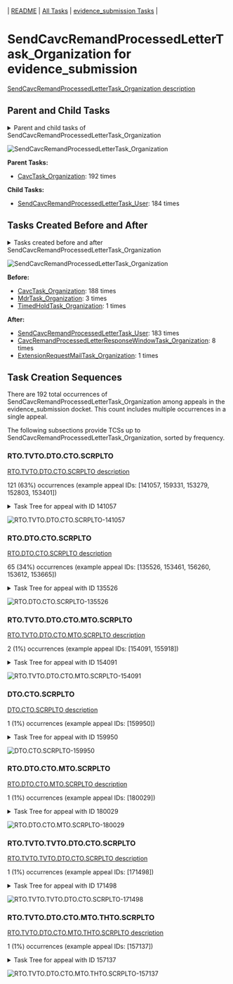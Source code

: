 <!-- DO NOT EDIT THIS FILE.  This file is autogenerated. -->
| [README](../README.md) | [All Tasks](../alltasks.md) | [evidence_submission Tasks](tasklist.md) |

# SendCavcRemandProcessedLetterTask_Organization for evidence_submission

[SendCavcRemandProcessedLetterTask_Organization description](../descr/SendCavcRemandProcessedLetterTask_Organization.md)

## Parent and Child Tasks

<details><summary markdown='span'>Parent and child tasks of SendCavcRemandProcessedLetterTask_Organization
</summary>

```
digraph G {
rankdir=LR;
node [shape=box]
"SendCavcRemandProcessedLetterTask_Organization" -> "SendCavcRemandProcessedLetterTask_User" [label=184]
"CavcTask_Organization" -> "SendCavcRemandProcessedLetterTask_Organization" [label=192]
}
```
</details>

![SendCavcRemandProcessedLetterTask_Organization](dot/SendCavcRemandProcessedLetterTask_Organization-parentchild.dot.png)

**Parent Tasks:**

   * [CavcTask_Organization](CavcTask_Organization.md): 192 times

**Child Tasks:**

   * [SendCavcRemandProcessedLetterTask_User](SendCavcRemandProcessedLetterTask_User.md): 184 times

## Tasks Created Before and After

<details><summary markdown='span'>Tasks created before and after SendCavcRemandProcessedLetterTask_Organization</summary>

```
digraph G {
rankdir=LR;

"SendCavcRemandProcessedLetterTask_Organization" -> "SendCavcRemandProcessedLetterTask_User" [label=183]
"SendCavcRemandProcessedLetterTask_Organization" -> "CavcRemandProcessedLetterResponseWindowTask_Organization" [label=8]
"SendCavcRemandProcessedLetterTask_Organization" -> "ExtensionRequestMailTask_Organization" [label=1]
"CavcTask_Organization" -> "SendCavcRemandProcessedLetterTask_Organization" [label=188]
"MdrTask_Organization" -> "SendCavcRemandProcessedLetterTask_Organization" [label=3]
"TimedHoldTask_Organization" -> "SendCavcRemandProcessedLetterTask_Organization" [label=1]
}
```
</details>

![SendCavcRemandProcessedLetterTask_Organization](dot/SendCavcRemandProcessedLetterTask_Organization.dot.png)

**Before:**

   * [CavcTask_Organization](CavcTask_Organization.md): 188 times
   * [MdrTask_Organization](MdrTask_Organization.md): 3 times
   * [TimedHoldTask_Organization](TimedHoldTask_Organization.md): 1 times

**After:**

   * [SendCavcRemandProcessedLetterTask_User](SendCavcRemandProcessedLetterTask_User.md): 183 times
   * [CavcRemandProcessedLetterResponseWindowTask_Organization](CavcRemandProcessedLetterResponseWindowTask_Organization.md): 8 times
   * [ExtensionRequestMailTask_Organization](ExtensionRequestMailTask_Organization.md): 1 times

## Task Creation Sequences

There are 192 total occurrences of SendCavcRemandProcessedLetterTask_Organization among appeals in the evidence_submission docket.  This count includes multiple occurrences in a single appeal.

The following subsections provide TCSs up to SendCavcRemandProcessedLetterTask_Organization, sorted by frequency.

### RTO.TVTO.DTO.CTO.SCRPLTO

[RTO.TVTO.DTO.CTO.SCRPLTO description](../descr/RTO.TVTO.DTO.CTO.SCRPLTO.md)

121 (63%) occurrences (example appeal IDs: [141057, 159331, 153279, 152803, 153401])

<details><summary markdown='span'>Task Tree for appeal with ID 141057</summary>

```
@startuml
skinparam {
  ObjectBorderColor #555
  ObjectBorderThickness 0
  ObjectFontStyle bold
  ObjectFontSize 14
  ObjectAttributeFontColor #333
  ObjectAttributeFontSize 12
}
  object 0.RootTask #8dd3c7 {
Organization
}
  object 1.TrackVeteranTask #bebada {
Organization
}
  object 2.DistributionTask #ffffb3 {
Organization
}
  object 3.CavcTask #bcbd22 {
Organization
}
  object 4.SendCavcRemandProcessedLetterTask #7f7f7f {
Organization  <back:white>    </back>
}
  object 5.SendCavcRemandProcessedLetterTask #7f7f7f {
User
}
  object 6.CavcRemandProcessedLetterResponseWindowTask #1f77b4 {
Organization
}
  object 7.TimedHoldTask #fccde5 {
Organization
}
  object 8.ExtensionRequestMailTask #fdb462 {
Organization
}
  object 9.ExtensionRequestMailTask #fdb462 {
Organization
}
  object 10.ExtensionRequestMailTask #fdb462 {
User
}
  object 11.ExtensionRequestMailTask #fdb462 {
User
}
  object 12.CavcRemandProcessedLetterResponseWindowTask #1f77b4 {
User
}
  object 13.JudgeAssignTask #ccebc5 {
User
}
  object 14.JudgeDecisionReviewTask #d9d9d9 {
User
}
  object 15.AttorneyTask #bc80bd {
User
}
  object 16.IhpColocatedTask #bc80bd {
Organization
}
  object 17.IhpColocatedTask #bc80bd {
User
}
  object 18.TimedHoldTask #fccde5 {
User
}
  object 19.BvaDispatchTask #b3de69 {
Organization
}
  object 20.BvaDispatchTask #b3de69 {
User
}
0.RootTask -- 1.TrackVeteranTask
0.RootTask -- 2.DistributionTask
2.DistributionTask -- 3.CavcTask
3.CavcTask -- 4.SendCavcRemandProcessedLetterTask
4.SendCavcRemandProcessedLetterTask -- 5.SendCavcRemandProcessedLetterTask
3.CavcTask -- 6.CavcRemandProcessedLetterResponseWindowTask
6.CavcRemandProcessedLetterResponseWindowTask -- 7.TimedHoldTask
2.DistributionTask -- 8.ExtensionRequestMailTask
8.ExtensionRequestMailTask -- 9.ExtensionRequestMailTask
9.ExtensionRequestMailTask -- 10.ExtensionRequestMailTask
9.ExtensionRequestMailTask -- 11.ExtensionRequestMailTask
6.CavcRemandProcessedLetterResponseWindowTask -- 12.CavcRemandProcessedLetterResponseWindowTask
0.RootTask -- 13.JudgeAssignTask
0.RootTask -- 14.JudgeDecisionReviewTask
14.JudgeDecisionReviewTask -- 15.AttorneyTask
15.AttorneyTask -- 16.IhpColocatedTask
16.IhpColocatedTask -- 17.IhpColocatedTask
17.IhpColocatedTask -- 18.TimedHoldTask
0.RootTask -- 19.BvaDispatchTask
19.BvaDispatchTask -- 20.BvaDispatchTask
@enduml
```
</details>

![RTO.TVTO.DTO.CTO.SCRPLTO-141057](uml/RTO.TVTO.DTO.CTO.SCRPLTO-141057.png)

### RTO.DTO.CTO.SCRPLTO

[RTO.DTO.CTO.SCRPLTO description](../descr/RTO.DTO.CTO.SCRPLTO.md)

65 (34%) occurrences (example appeal IDs: [135526, 153461, 156260, 153612, 153665])

<details><summary markdown='span'>Task Tree for appeal with ID 135526</summary>

```
@startuml
skinparam {
  ObjectBorderColor #555
  ObjectBorderThickness 0
  ObjectFontStyle bold
  ObjectFontSize 14
  ObjectAttributeFontColor #333
  ObjectAttributeFontSize 12
}
  object 0.RootTask #8dd3c7 {
Organization
}
  object 1.DistributionTask #ffffb3 {
Organization
}
  object 2.CavcTask #bcbd22 {
Organization
}
  object 3.SendCavcRemandProcessedLetterTask #7f7f7f {
Organization  <back:white>    </back>
}
  object 4.CavcRemandProcessedLetterResponseWindowTask #1f77b4 {
Organization
}
  object 5.TimedHoldTask #fccde5 {
Organization
}
  object 6.CavcRemandProcessedLetterResponseWindowTask #1f77b4 {
User
}
  object 7.JudgeAssignTask #ccebc5 {
User
}
  object 8.JudgeDecisionReviewTask #d9d9d9 {
User
}
  object 9.AttorneyTask #bc80bd {
User
}
  object 10.BvaDispatchTask #b3de69 {
Organization
}
  object 11.BvaDispatchTask #b3de69 {
User
}
0.RootTask -- 1.DistributionTask
1.DistributionTask -- 2.CavcTask
2.CavcTask -- 3.SendCavcRemandProcessedLetterTask
2.CavcTask -- 4.CavcRemandProcessedLetterResponseWindowTask
4.CavcRemandProcessedLetterResponseWindowTask -- 5.TimedHoldTask
4.CavcRemandProcessedLetterResponseWindowTask -- 6.CavcRemandProcessedLetterResponseWindowTask
0.RootTask -- 7.JudgeAssignTask
0.RootTask -- 8.JudgeDecisionReviewTask
8.JudgeDecisionReviewTask -- 9.AttorneyTask
0.RootTask -- 10.BvaDispatchTask
10.BvaDispatchTask -- 11.BvaDispatchTask
@enduml
```
</details>

![RTO.DTO.CTO.SCRPLTO-135526](uml/RTO.DTO.CTO.SCRPLTO-135526.png)

### RTO.TVTO.DTO.CTO.MTO.SCRPLTO

[RTO.TVTO.DTO.CTO.MTO.SCRPLTO description](../descr/RTO.TVTO.DTO.CTO.MTO.SCRPLTO.md)

2 (1%) occurrences (example appeal IDs: [154091, 155918])

<details><summary markdown='span'>Task Tree for appeal with ID 154091</summary>

```
@startuml
skinparam {
  ObjectBorderColor #555
  ObjectBorderThickness 0
  ObjectFontStyle bold
  ObjectFontSize 14
  ObjectAttributeFontColor #333
  ObjectAttributeFontSize 12
}
  object 0.RootTask #8dd3c7 {
Organization
}
  object 1.TrackVeteranTask #bebada {
Organization
}
  object 2.DistributionTask #ffffb3 {
Organization
}
  object 3.CavcTask #bcbd22 {
Organization
}
  object 4.MdrTask #d62728 {
Organization
}
  object 5.SendCavcRemandProcessedLetterTask #7f7f7f {
Organization  <back:white>    </back>
}
  object 6.SendCavcRemandProcessedLetterTask #7f7f7f {
User
}
  object 7.CavcRemandProcessedLetterResponseWindowTask #1f77b4 {
Organization
}
  object 8.TimedHoldTask #fccde5 {
Organization
}
  object 9.AodMotionMailTask #d9d9d9 {
Organization
}
  object 10.AodMotionMailTask #d9d9d9 {
Organization
}
  object 11.AodMotionMailTask #d9d9d9 {
User
}
  object 12.CavcRemandProcessedLetterResponseWindowTask #1f77b4 {
User
}
  object 13.JudgeAssignTask #ccebc5 {
User
}
  object 14.JudgeAssignTask #ccebc5 {
User
}
  object 15.JudgeAssignTask #ccebc5 {
User
}
  object 16.JudgeAssignTask #ccebc5 {
User
}
  object 17.JudgeDecisionReviewTask #d9d9d9 {
User
}
  object 18.AttorneyTask #bc80bd {
User
}
0.RootTask -- 1.TrackVeteranTask
0.RootTask -- 2.DistributionTask
2.DistributionTask -- 3.CavcTask
3.CavcTask -- 4.MdrTask
3.CavcTask -- 5.SendCavcRemandProcessedLetterTask
5.SendCavcRemandProcessedLetterTask -- 6.SendCavcRemandProcessedLetterTask
3.CavcTask -- 7.CavcRemandProcessedLetterResponseWindowTask
7.CavcRemandProcessedLetterResponseWindowTask -- 8.TimedHoldTask
0.RootTask -- 9.AodMotionMailTask
9.AodMotionMailTask -- 10.AodMotionMailTask
10.AodMotionMailTask -- 11.AodMotionMailTask
7.CavcRemandProcessedLetterResponseWindowTask -- 12.CavcRemandProcessedLetterResponseWindowTask
0.RootTask -- 13.JudgeAssignTask
0.RootTask -- 14.JudgeAssignTask
0.RootTask -- 15.JudgeAssignTask
0.RootTask -- 16.JudgeAssignTask
0.RootTask -- 17.JudgeDecisionReviewTask
17.JudgeDecisionReviewTask -- 18.AttorneyTask
@enduml
```
</details>

![RTO.TVTO.DTO.CTO.MTO.SCRPLTO-154091](uml/RTO.TVTO.DTO.CTO.MTO.SCRPLTO-154091.png)

### DTO.CTO.SCRPLTO

[DTO.CTO.SCRPLTO description](../descr/DTO.CTO.SCRPLTO.md)

1 (1%) occurrences (example appeal IDs: [159950])

<details><summary markdown='span'>Task Tree for appeal with ID 159950</summary>

```
@startuml
skinparam {
  ObjectBorderColor #555
  ObjectBorderThickness 0
  ObjectFontStyle bold
  ObjectFontSize 14
  ObjectAttributeFontColor #333
  ObjectAttributeFontSize 12
}
  object 0.RootTask #8dd3c7 {
Organization
}
  object 1.TrackVeteranTask #bebada {
Organization
}
  object 2.DistributionTask #ffffb3 {
Organization
}
  object 3.CavcTask #bcbd22 {
Organization
}
  object 4.SendCavcRemandProcessedLetterTask #7f7f7f {
Organization  <back:white>    </back>
}
  object 5.SendCavcRemandProcessedLetterTask #7f7f7f {
User
}
  object 6.CavcRemandProcessedLetterResponseWindowTask #1f77b4 {
Organization
}
  object 7.TimedHoldTask #fccde5 {
Organization
}
  object 8.CavcRemandProcessedLetterResponseWindowTask #1f77b4 {
User
}
  object 9.JudgeAssignTask #ccebc5 {
User
}
  object 10.JudgeDecisionReviewTask #d9d9d9 {
User
}
  object 11.AttorneyTask #bc80bd {
User
}
  object 12.AttorneyRewriteTask #b3de69 {
User
}
0.RootTask -- 1.TrackVeteranTask
0.RootTask -- 2.DistributionTask
2.DistributionTask -- 3.CavcTask
3.CavcTask -- 4.SendCavcRemandProcessedLetterTask
4.SendCavcRemandProcessedLetterTask -- 5.SendCavcRemandProcessedLetterTask
3.CavcTask -- 6.CavcRemandProcessedLetterResponseWindowTask
6.CavcRemandProcessedLetterResponseWindowTask -- 7.TimedHoldTask
6.CavcRemandProcessedLetterResponseWindowTask -- 8.CavcRemandProcessedLetterResponseWindowTask
0.RootTask -- 9.JudgeAssignTask
0.RootTask -- 10.JudgeDecisionReviewTask
10.JudgeDecisionReviewTask -- 11.AttorneyTask
10.JudgeDecisionReviewTask -- 12.AttorneyRewriteTask
@enduml
```
</details>

![DTO.CTO.SCRPLTO-159950](uml/DTO.CTO.SCRPLTO-159950.png)

### RTO.DTO.CTO.MTO.SCRPLTO

[RTO.DTO.CTO.MTO.SCRPLTO description](../descr/RTO.DTO.CTO.MTO.SCRPLTO.md)

1 (1%) occurrences (example appeal IDs: [180029])

<details><summary markdown='span'>Task Tree for appeal with ID 180029</summary>

```
@startuml
skinparam {
  ObjectBorderColor #555
  ObjectBorderThickness 0
  ObjectFontStyle bold
  ObjectFontSize 14
  ObjectAttributeFontColor #333
  ObjectAttributeFontSize 12
}
  object 0.RootTask #8dd3c7 {
Organization
}
  object 1.DistributionTask #ffffb3 {
Organization
}
  object 2.CavcTask #bcbd22 {
Organization
}
  object 3.MdrTask #d62728 {
Organization
}
  object 4.SendCavcRemandProcessedLetterTask #7f7f7f {
Organization  <back:white>    </back>
}
  object 5.SendCavcRemandProcessedLetterTask #7f7f7f {
User
}
  object 6.CavcRemandProcessedLetterResponseWindowTask #1f77b4 {
Organization
}
  object 7.TimedHoldTask #fccde5 {
Organization
}
0.RootTask -- 1.DistributionTask
1.DistributionTask -- 2.CavcTask
2.CavcTask -- 3.MdrTask
2.CavcTask -- 4.SendCavcRemandProcessedLetterTask
4.SendCavcRemandProcessedLetterTask -- 5.SendCavcRemandProcessedLetterTask
2.CavcTask -- 6.CavcRemandProcessedLetterResponseWindowTask
6.CavcRemandProcessedLetterResponseWindowTask -- 7.TimedHoldTask
@enduml
```
</details>

![RTO.DTO.CTO.MTO.SCRPLTO-180029](uml/RTO.DTO.CTO.MTO.SCRPLTO-180029.png)

### RTO.TVTO.TVTO.DTO.CTO.SCRPLTO

[RTO.TVTO.TVTO.DTO.CTO.SCRPLTO description](../descr/RTO.TVTO.TVTO.DTO.CTO.SCRPLTO.md)

1 (1%) occurrences (example appeal IDs: [171498])

<details><summary markdown='span'>Task Tree for appeal with ID 171498</summary>

```
@startuml
skinparam {
  ObjectBorderColor #555
  ObjectBorderThickness 0
  ObjectFontStyle bold
  ObjectFontSize 14
  ObjectAttributeFontColor #333
  ObjectAttributeFontSize 12
}
  object 0.RootTask #8dd3c7 {
Organization
}
  object 1.TrackVeteranTask #bebada {
Organization
}
  object 2.TrackVeteranTask #bebada {
Organization
}
  object 3.DistributionTask #ffffb3 {
Organization
}
  object 4.CavcTask #bcbd22 {
Organization
}
  object 5.SendCavcRemandProcessedLetterTask #7f7f7f {
Organization  <back:white>    </back>
}
  object 6.SendCavcRemandProcessedLetterTask #7f7f7f {
User
}
  object 7.CavcRemandProcessedLetterResponseWindowTask #1f77b4 {
Organization
}
  object 8.TimedHoldTask #fccde5 {
Organization
}
0.RootTask -- 1.TrackVeteranTask
0.RootTask -- 2.TrackVeteranTask
0.RootTask -- 3.DistributionTask
3.DistributionTask -- 4.CavcTask
4.CavcTask -- 5.SendCavcRemandProcessedLetterTask
5.SendCavcRemandProcessedLetterTask -- 6.SendCavcRemandProcessedLetterTask
4.CavcTask -- 7.CavcRemandProcessedLetterResponseWindowTask
7.CavcRemandProcessedLetterResponseWindowTask -- 8.TimedHoldTask
@enduml
```
</details>

![RTO.TVTO.TVTO.DTO.CTO.SCRPLTO-171498](uml/RTO.TVTO.TVTO.DTO.CTO.SCRPLTO-171498.png)

### RTO.TVTO.DTO.CTO.MTO.THTO.SCRPLTO

[RTO.TVTO.DTO.CTO.MTO.THTO.SCRPLTO description](../descr/RTO.TVTO.DTO.CTO.MTO.THTO.SCRPLTO.md)

1 (1%) occurrences (example appeal IDs: [157137])

<details><summary markdown='span'>Task Tree for appeal with ID 157137</summary>

```
@startuml
skinparam {
  ObjectBorderColor #555
  ObjectBorderThickness 0
  ObjectFontStyle bold
  ObjectFontSize 14
  ObjectAttributeFontColor #333
  ObjectAttributeFontSize 12
}
  object 0.RootTask #8dd3c7 {
Organization
}
  object 1.TrackVeteranTask #bebada {
Organization
}
  object 2.DistributionTask #ffffb3 {
Organization
}
  object 3.CavcTask #bcbd22 {
Organization
}
  object 4.MdrTask #d62728 {
Organization
}
  object 5.TimedHoldTask #fccde5 {
Organization
}
  object 6.SendCavcRemandProcessedLetterTask #7f7f7f {
Organization  <back:white>    </back>
}
  object 7.SendCavcRemandProcessedLetterTask #7f7f7f {
User
}
  object 8.CavcRemandProcessedLetterResponseWindowTask #1f77b4 {
Organization
}
  object 9.TimedHoldTask #fccde5 {
Organization
}
0.RootTask -- 1.TrackVeteranTask
0.RootTask -- 2.DistributionTask
2.DistributionTask -- 3.CavcTask
3.CavcTask -- 4.MdrTask
4.MdrTask -- 5.TimedHoldTask
3.CavcTask -- 6.SendCavcRemandProcessedLetterTask
6.SendCavcRemandProcessedLetterTask -- 7.SendCavcRemandProcessedLetterTask
3.CavcTask -- 8.CavcRemandProcessedLetterResponseWindowTask
8.CavcRemandProcessedLetterResponseWindowTask -- 9.TimedHoldTask
@enduml
```
</details>

![RTO.TVTO.DTO.CTO.MTO.THTO.SCRPLTO-157137](uml/RTO.TVTO.DTO.CTO.MTO.THTO.SCRPLTO-157137.png)

